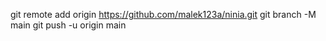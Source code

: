 git remote add origin https://github.com/malek123a/ninia.git
git branch -M main
git push -u origin main
